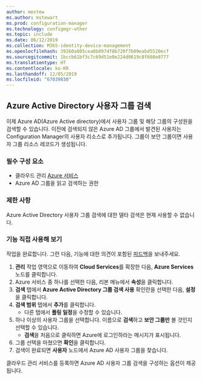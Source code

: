 ```yaml
---
author: mestew
ms.author: mstewart
ms.prod: configuration-manager
ms.technology: configmgr-other
ms.topic: include
ms.date: 06/12/2019
ms.collection: M365-identity-device-management
ms.openlocfilehash: 39260a085cea0b897df8b720f7b09eabd5520ecf
ms.sourcegitcommit: 1bccb61bf3c7c69d51e0e224d0619c8f608e8777
ms.translationtype: HT
ms.contentlocale: ko-KR
ms.lasthandoff: 12/05/2019
ms.locfileid: "67039830"
---
```

## <a name="bkmk_aad-disco"></a>Azure Active Directory 사용자 그룹 검색

<!--3611956-->
이제 Azure AD(Azure Active directory)에서 사용자 그룹 및 해당 그룹의 구성원을 검색할 수 있습니다. 이전에 검색되지 않은 Azure AD 그룹에서 발견된 사용자는 Configuration Manager의 사용자 리소스로 추가됩니다. 그룹이 보안 그룹이면 사용자 그룹 리소스 레코드가 생성됩니다.

### <a name="prerequisites"></a>필수 구성 요소

- 클라우드 관리 [Azure 서비스](/sccm/core/servers/deploy/configure/azure-services-wizard)
- Azure AD 그룹을 읽고 검색하는 권한

### <a name="limitations"></a>제한 사항

Azure Active Directory 사용자 그룹 검색에 대한 델타 검색은 현재 사용할 수 없습니다.

### <a name="try-it-out"></a>기능 직접 사용해 보기

작업을 완료합니다. 그런 다음, 기능에 대한 의견이 포함된 [피드백](/sccm/core/understand/find-help#product-feedback)을 보내주세요.

1. **관리** 작업 영역으로 이동하여 **Cloud Services**를 확장한 다음, **Azure Services** 노드를 클릭합니다.
1. Azure 서비스 중 하나를 선택한 다음, 리본 메뉴에서 **속성**을 클릭합니다.
1. **검색** 탭에서 **Azure Active Directory 그룹 검색 사용** 확인란을 선택한 다음, **설정**을 클릭합니다.
1. **검색 범위** 탭에서 **추가**를 클릭합니다.
    - 다른 탭에서 **폴링 일정**을 수정할 수 있습니다.
1. 하나 이상의 사용자 그룹을 선택합니다. 이름으로 **검색**하고 **보안 그룹만** 볼 것인지 선택할 수 있습니다.
    - **검색**을 처음으로 클릭하면 Azure에 로그인하라는 메시지가 표시됩니다.
1. 그룹 선택을 마쳤으면 **확인**을 클릭합니다.
1. 검색이 완료되면 **사용자** 노드에서 Azure AD 사용자 그룹을 찾습니다.

클라우드 관리 서비스를 등록하면 Azure AD 사용자 그룹 검색을 구성하는 옵션이 제공됩니다.
